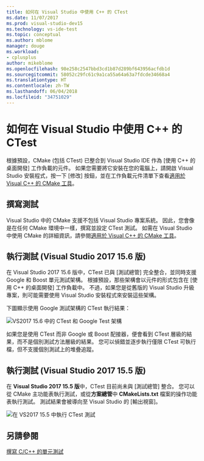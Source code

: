 ```yaml
---
title: 如何在 Visual Studio 中使用 C++ 的 CTest
ms.date: 11/07/2017
ms.prod: visual-studio-dev15
ms.technology: vs-ide-test
ms.topic: conceptual
ms.author: mblome
manager: douge
ms.workload:
- cplusplus
author: mikeblome
ms.openlocfilehash: 98e258c2547bbd3cd1b87d289bf643956acfdb1d
ms.sourcegitcommit: 58052c29fc61c9a1ca55a64a63a7fdcde34668a4
ms.translationtype: HT
ms.contentlocale: zh-TW
ms.lasthandoff: 06/04/2018
ms.locfileid: "34751029"
---
```

# <a name="how-to-use-ctest-for-c-in-visual-studio"></a>如何在 Visual Studio 中使用 C++ 的 CTest

根據預設，CMake (包括 CTest) 已整合到 Visual Studio IDE 作為 [使用 C++ 的桌面開發] 工作負載的元件。 如果您需要將它安裝在您的電腦上，請開啟 Visual Studio 安裝程式，按一下 [修改] 按鈕，並在工作負載元件清單下查看[適用於 Visual C++ 的 CMake 工具](/cpp/ide/cmake-tools-for-visual-cpp)。

## <a name="to-write-tests"></a>撰寫測試

Visual Studio 中的 CMake 支援不包括 Visual Studio 專案系統。 因此，您會像是在任何 CMake 環境中一樣，撰寫並設定 CTest 測試。 如需在 Visual Studio 中使用 CMake 的詳細資訊，請參閱[適用於 Visual C++ 的 CMake 工具](/cpp/ide/cmake-tools-for-visual-cpp)。

## <a name="to-run-tests-visual-studio-2017-version-156"></a>執行測試 (Visual Studio 2017 15.6 版)

在 Visual Studio 2017 15.6 版中，CTest 已與 [測試總管] 完全整合，並同時支援 Google 和 Boost 單元測試架構。 根據預設，那些架構會以元件的形式包含在 [使用 C++ 的桌面開發] 工作負載中。 不過，如果您是從舊版的 Visual Studio 升級專案，則可能需要使用 Visual Studio 安裝程式來安裝這些架構。

下圖顯示使用 Google 測試架構的 CTest 執行結果：

![VS2017 15.6 中的 CTest 和 Google Test 架構](media/ctest-test-explorer.png)

如果您是使用 CTest 而非 Google 或 Boost 配接器，便會看到 CTest 層級的結果，而不是個別測試方法層級的結果。 您可以偵錯並逐步執行僅限 CTest 可執行檔，但不支援個別測試上的堆疊追蹤。

## <a name="to-run-tests-visual-studio-2017-version-155"></a>執行測試 (Visual Studio 2017 15.5 版)

在 **Visual Studio 2017 15.5 版**中，CTest 目前尚未與 [測試總管] 整合。 您可以從 CMake 主功能表執行測試，或從**方案總管**中 **CMakeLists.txt** 檔案的操作功能表執行測試。 測試結果會被導向至 Visual Studio 的 [輸出視窗]。

![在 VS2017 15.5 中執行 CTest 測試](media/cpp-cmake-run-tests.png)

## <a name="see-also"></a>另請參閱

[撰寫 C/C++ 的單元測試](writing-unit-tests-for-c-cpp.md)